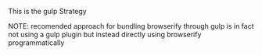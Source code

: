 This is the gulp Strategy

NOTE: recomended approach for bundling browserify through gulp is in fact not
using a gulp plugin but instead directly using browserify programmatically